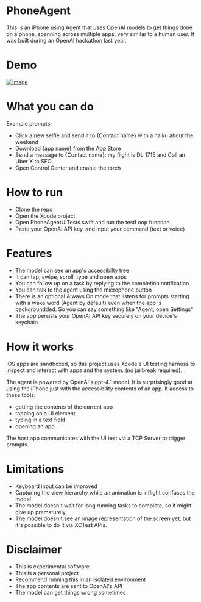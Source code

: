 # PhoneAgent

This is an iPhone using Agent that uses OpenAI models to get things done on a phone, spanning across multiple apps, very similar to a human user. It was built during an OpenAI hackathon last year.

# Demo

[![image](https://github.com/user-attachments/assets/a25cc506-47a0-4fae-93c4-cf890b236c13)](https://www.youtube.com/shorts/4rnv6dN-2Lg)

# What you can do
Example prompts:
- Click a new selfie and send it to {Contact name} with a haiku about the weekend
- Download {app name} from the App Store
- Send a message to {Contact name}: my flight is DL 1715 and Call an Uber X to SFO
- Open Control Center and enable the torch

# How to run

- Clone the repo
- Open the Xcode project
- Open PhoneAgentUITests.swift and run the testLoop function
- Paste your OpenAI API key, and input your command (text or voice)

# Features

- The model can see an app's accessibilty tree
- It can tap, swipe, scroll, type and open apps
- You can follow up on a task by replying to the completion notification
- You can talk to the agent using the microphone button
- There is an optional Always On mode that listens for prompts starting with a wake word (Agent by default) even when the app is backgroundded. So you can say something like "Agent, open Settings"
- The app persists your OpenAI API key securely on your device's keychain

# How it works

iOS apps are sandboxed, so this project uses Xcode's UI testing harness to inspect and interact with apps and the system. (no jailbreak required).

The agent is powered by OpenAI's gpt-4.1 model. It is surprisingly good at using the iPhone just with the accessibility contents of an app. It access to these tools:

- getting the contents of the current app
- tapping on a UI element
- typing in a text field
- opening an app

The host app communicates with the UI test via a TCP Server to trigger prompts.

# Limitations
- Keyboard input can be improved
- Capturing the view hierarchy while an animation is inflight confuses the model
- The model doesn't wait for long running tasks to complete, so it might give up prematurely.
- The model doesn't see an image representation of the screen yet, but it's possible to do it via XCTest APIs.

# Disclaimer
- This is experimental software
- This is a personal project
- Recommend running this in an isolated environment
- The app contents are sent to OpenAI's API
- The model can get things wrong sometimes

